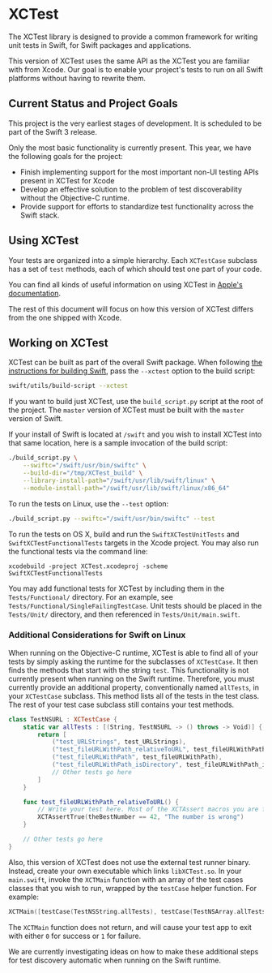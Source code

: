 # XCTest

The XCTest library is designed to provide a common framework for writing unit tests in Swift, for Swift packages and applications.

This version of XCTest uses the same API as the XCTest you are familiar with from Xcode. Our goal is to enable your project's tests to run on all Swift platforms without having to rewrite them.

## Current Status and Project Goals

This project is the very earliest stages of development. It is scheduled to be part of the Swift 3 release.

Only the most basic functionality is currently present. This year, we have the following goals for the project:

* Finish implementing support for the most important non-UI testing APIs present in XCTest for Xcode
* Develop an effective solution to the problem of test discoverability without the Objective-C runtime.
* Provide support for efforts to standardize test functionality across the Swift stack.

## Using XCTest

Your tests are organized into a simple hierarchy. Each `XCTestCase` subclass has a set of `test` methods, each of which should test one part of your code.

You can find all kinds of useful information on using XCTest in [Apple's documentation](https://developer.apple.com/library/mac/documentation/DeveloperTools/Conceptual/testing_with_xcode/chapters/03-testing_basics.html).

The rest of this document will focus on how this version of XCTest differs from the one shipped with Xcode.

## Working on XCTest

XCTest can be built as part of the overall Swift package. When following [the instructions for building Swift](http://www.github.com/apple/swift), pass the `--xctest` option to the build script:

```sh
swift/utils/build-script --xctest
```

If you want to build just XCTest, use the `build_script.py` script at the root of the project. The `master` version of XCTest must be built with the `master` version of Swift.

If your install of Swift is located at `/swift` and you wish to install XCTest into that same location, here is a sample invocation of the build script:

```sh
./build_script.py \
    --swiftc="/swift/usr/bin/swiftc" \
    --build-dir="/tmp/XCTest_build" \
    --library-install-path="/swift/usr/lib/swift/linux" \
    --module-install-path="/swift/usr/lib/swift/linux/x86_64"
```

To run the tests on Linux, use the `--test` option:

```sh
./build_script.py --swiftc="/swift/usr/bin/swiftc" --test
```

To run the tests on OS X, build and run the `SwiftXCTestUnitTests` and `SwiftXCTestFunctionalTests` targets in the Xcode project. You may also run the functional tests via the command line:

```
xcodebuild -project XCTest.xcodeproj -scheme SwiftXCTestFunctionalTests
```

You may add functional tests for XCTest by including them in the `Tests/Functional/` directory. For an example, see `Tests/Functional/SingleFailingTestCase`. Unit tests should be placed in the `Tests/Unit/` directory, and then referenced in `Tests/Unit/main.swift`.

### Additional Considerations for Swift on Linux

When running on the Objective-C runtime, XCTest is able to find all of your tests by simply asking the runtime for the subclasses of `XCTestCase`. It then finds the methods that start with the string `test`. This functionality is not currently present when running on the Swift runtime. Therefore, you must currently provide an additional property, conventionally named `allTests`, in your `XCTestCase` subclass. This method lists all of the tests in the test class. The rest of your test case subclass still contains your test methods.

```swift
class TestNSURL : XCTestCase {
    static var allTests : [(String, TestNSURL -> () throws -> Void)] {
        return [
            ("test_URLStrings", test_URLStrings),
            ("test_fileURLWithPath_relativeToURL", test_fileURLWithPath_relativeToURL),
            ("test_fileURLWithPath", test_fileURLWithPath),
            ("test_fileURLWithPath_isDirectory", test_fileURLWithPath_isDirectory),
            // Other tests go here
        ]
    }

    func test_fileURLWithPath_relativeToURL() {
        // Write your test here. Most of the XCTAssert macros you are familiar with are available.
        XCTAssertTrue(theBestNumber == 42, "The number is wrong")
    }

    // Other tests go here
}
```

Also, this version of XCTest does not use the external test runner binary. Instead, create your own executable which links `libXCTest.so`. In your `main.swift`, invoke the `XCTMain` function with an array of the test cases classes that you wish to run, wrapped by the `testCase` helper function. For example:

```swift
XCTMain([testCase(TestNSString.allTests), testCase(TestNSArray.allTests), testCase(TestNSDictionary.allTests)])
```

The `XCTMain` function does not return, and will cause your test app to exit with either `0` for success or `1` for failure.

We are currently investigating ideas on how to make these additional steps for test discovery automatic when running on the Swift runtime.
